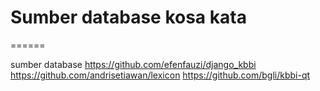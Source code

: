 # Sumber database kosa kata
======

sumber database
https://github.com/efenfauzi/django_kbbi
https://github.com/andrisetiawan/lexicon
https://github.com/bgli/kbbi-qt